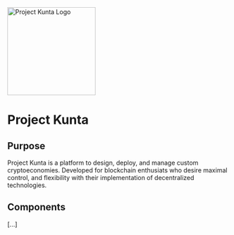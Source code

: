<img src="http://kunta.io/img/kunta_right.png" alt="Project Kunta Logo" width="200"/>


# Project Kunta

## Purpose
Project Kunta is a platform to design, deploy, and manage custom cryptoeconomies. Developed for blockchain enthusiats who desire maximal control, and flexibility with their implementation of decentralized technologies.

## Components
[...]